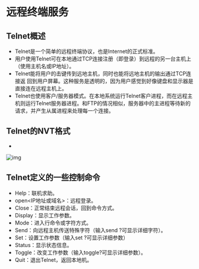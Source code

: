 # 远程终端服务

## Telnet概述

- Telnet是一个简单的远程终端协议，也是Internet的正式标准。
- 用户使用Telnet可在本地通过TCP连接注册（即登录）到远程的另一台主机上（使用主机名或IP地址）。
- Telnet能将用户的击键传到远地主机，同时也能将远地主机的输出通过TCP连接返    回到用户屏幕。这种服务是透明的，因为用户感觉到好像键盘和显示器是直接连在远程主机上。
- Telnet也使用客户/服务器模式。在本地系统运行Telnet客户进程，而在远程主机则运行Telnet服务器进程。和FTP的情况相似，服务器中的主进程等待新的请求，并产生从属进程来处理每一个连接。

## Telnet的NVT格式

- 

  ![img](https://mubu.com/document_image/8709b902-6136-4b7c-af77-88959ec289f2-4644403.jpg)

## Telnet定义的一些控制命令

- Help：联机求助。
- open<IP地址或域名>：远程登录。
- Close：正常结束远程会话，回到命令方式。
- Display：显示工作参数。
- Mode：进入行命令或字符方式。
- Send：向远程主机传送特殊字符（输入send ?可显示详细字符）。
- Set：设置工作参数（输入set ?可显示详细参数）
- Status：显示状态信息。
- Toggle：改变工作参数（输入toggle?可显示详细参数）。
- Quit：退出Telnet，返回本地机。









